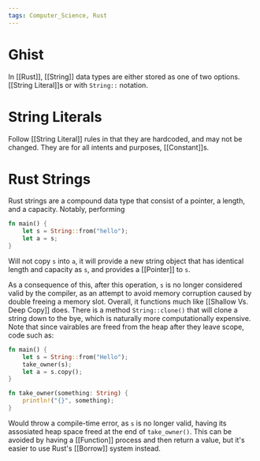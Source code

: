 ```yaml
---
tags: Computer_Science, Rust
---
```


# Ghist

In [[Rust]], [[String]] data types are either stored as one of two options. [[String Literal]]s or with `String::` notation.

# String Literals

Follow [[String Literal]] rules in that they are hardcoded, and may not be changed. They are for all intents and purposes, [[Constant]]s.

# Rust Strings

Rust strings are a compound data type that consist of a pointer, a length, and a capacity. Notably, performing
```Rust
fn main() {
	let s = String::from("hello");
	let a = s;
}
```

Will not copy `s` into `a`, it will provide a new string object that has identical length and capacity as `s`, and provides a [[Pointer]] to `s`.

As a consequence of this, after this operation, `s` is no longer considered valid by the compiler, as an attempt to avoid memory corruption caused by double freeing a memory slot. Overall, it functions much like [[Shallow Vs. Deep Copy]] does. There is a method `String::clone()` that will clone a string down to the bye, which is naturally more computationally expensive. Note that since vairables are freed from the heap after they leave scope, code such as:

```Rust
fn main() {
	let s = String::from("Hello");
	take_owner(s);
	let a = s.copy();
}

fn take_owner(something: String) {
	println!("{}", something);
}
```

Would throw a compile-time error, as `s` is no longer valid, having its assosiated heap space freed at the end of `take_owner()`. This can be avoided by having a [[Function]] process and then return a value, but it's easier to use Rust's [[Borrow]] system instead.